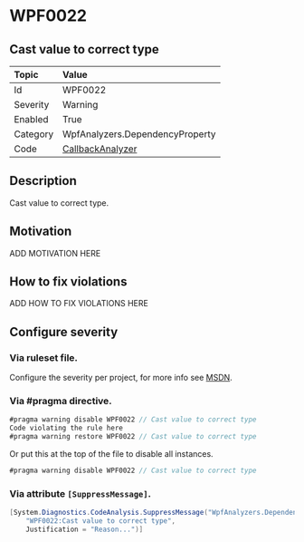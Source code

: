 # WPF0022
## Cast value to correct type

| Topic    | Value
| :--      | :--
| Id       | WPF0022
| Severity | Warning
| Enabled  | True
| Category | WpfAnalyzers.DependencyProperty
| Code     | [CallbackAnalyzer](https://github.com/DotNetAnalyzers/WpfAnalyzers/blob/master/WpfAnalyzers/Analyzers/CallbackAnalyzer.cs)

## Description

Cast value to correct type.

## Motivation

ADD MOTIVATION HERE

## How to fix violations

ADD HOW TO FIX VIOLATIONS HERE

<!-- start generated config severity -->
## Configure severity

### Via ruleset file.

Configure the severity per project, for more info see [MSDN](https://msdn.microsoft.com/en-us/library/dd264949.aspx).

### Via #pragma directive.
```C#
#pragma warning disable WPF0022 // Cast value to correct type
Code violating the rule here
#pragma warning restore WPF0022 // Cast value to correct type
```

Or put this at the top of the file to disable all instances.
```C#
#pragma warning disable WPF0022 // Cast value to correct type
```

### Via attribute `[SuppressMessage]`.

```C#
[System.Diagnostics.CodeAnalysis.SuppressMessage("WpfAnalyzers.DependencyProperty", 
    "WPF0022:Cast value to correct type", 
    Justification = "Reason...")]
```
<!-- end generated config severity -->